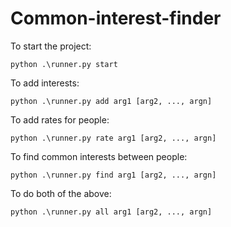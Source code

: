 # Common-interest-finder

To start the project:
```console
python .\runner.py start
```

To add interests:
```console
python .\runner.py add arg1 [arg2, ..., argn]
```

To add rates for people:
```console
python .\runner.py rate arg1 [arg2, ..., argn]
```

To find common interests between people:
```console
python .\runner.py find arg1 [arg2, ..., argn]
```

To do both of the above:
```console
python .\runner.py all arg1 [arg2, ..., argn]
```
